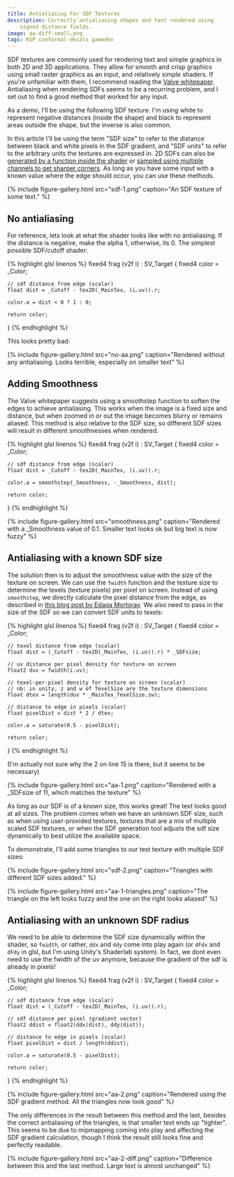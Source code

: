 ```yaml
---
title: Antialiasing For SDF Textures
description: Correctly antialiasing shapes and text rendered using
    signed distance fields.
image: aa-diff-small.png
tags: KSP conformal-decals gamedev
---
```


SDF textures are commonly used for rendering text and simple graphics in both 2D and 3D applications. They allow for smooth and crisp graphics using small raster graphics as an input, and relatively simple shaders. If you're unfamiliar with them, I recommend reading the [Valve whitepaper](https://steamcdn-a.akamaihd.net/apps/valve/2007/SIGGRAPH2007_AlphaTestedMagnification.pdf). Antialiasing when rendering SDFs seems to be a recurring problem, and I set out to find a good method that worked for any input.

As a demo, I'll be using the following SDF texture. I'm using white to represent negative distances (inside the shape) and black to represent areas outside the shape, but the inverse is also common.

In this article I'll be using the term "SDF size" to refer to the distance between black and white pixels in the SDF gradient, and "SDF units" to refer to the arbitrary units the textures are expressed in. 2D SDFs can also be [generated by a function inside the shader](https://www.iquilezles.org/www/articles/distfunctions2d/distfunctions2d.htm) or [sampled using multiple channels to get sharper corners](https://github.com/Chlumsky/msdfgen). As long as you have some input with a known value where the edge should occur, you can use these methods.

{% include figure-gallery.html
  src="sdf-1.png"
  caption="An SDF texture of some text." %}

## No antialiasing

For reference, lets look at what the shader looks like with no antialiasing. If the distance is negative, make the alpha 1, otherwise, its 0. The simplest possible SDF/cutoff shader:

{% highlight glsl linenos %}
fixed4 frag (v2f i) : SV_Target {
    fixed4 color = _Color;

    // sdf distance from edge (scalar)
    float dist = _Cutoff - tex2D(_MainTex, (i.uv)).r;

    color.a = dist < 0 ? 1 : 0;

    return color;
}
{% endhighlight %}

This looks pretty bad:

{% include figure-gallery.html
  src="no-aa.png"
  caption="Rendered without any antialiasing. Looks terrible, especially on smaller text" %}

## Adding Smoothness

The Valve whitepaper suggests using a smoothstep function to soften the edges to achieve antialiasing. This works when the image is a fixed size and distance, but when zoomed in or out the image becomes blurry or remains aliased. This method is also relative to the SDF size, so different SDF sizes will result in different smoothnesses when rendered.

{% highlight glsl linenos %}
fixed4 frag (v2f i) : SV_Target {
    fixed4 color = _Color;

    // sdf distance from edge (scalar)
    float dist = _Cutoff - tex2D(_MainTex, (i.uv)).r;

    color.a = smoothstep(_Smoothness, -_Smoothness, dist);

    return color;
}
{% endhighlight %}


{% include figure-gallery.html
  src="smoothness.png"
  caption="Rendered with a _Smoothness value of 0.1. Smaller text looks ok but big text is now fuzzy" %}

## Antialiasing with a known SDF size

The solution then is to adjust the smoothness value with the size of the texture on screen. We can use the `fwidth` function and the texture size to determine the texels (texture pixels) per pixel on screen. Instead of using `smoothstep`, we directly calculate the pixel distance from the edge, as described in [this blog post by Edaqa Mortoray](https://mortoray.com/2015/06/19/antialiasing-with-a-signed-distance-field/). We also need to pass in the size of the SDF so we can convert SDF units to texels:

{% highlight glsl linenos %}
fixed4 frag (v2f i) : SV_Target {
    fixed4 color = _Color;

    // texel distance from edge (scalar)
    float dist = (_Cutoff - tex2D(_MainTex, (i.uv)).r) * _SDFsize;

    // uv distance per pixel density for texture on screen
    float2 duv = fwidth(i.uv); 

    // texel-per-pixel density for texture on screen (scalar)
    // nb: in unity, z and w of TexelSize are the texture dimensions
    float dtex = length(duv * _MainTex_TexelSize.zw); 

    // distance to edge in pixels (scalar)
    float pixelDist = dist * 2 / dtex; 

    color.a = saturate(0.5 - pixelDist); 

    return color;
}
{% endhighlight %}

(I'm actually not sure why the 2 on line 15 is there, but it seems to be necessary)

{% include figure-gallery.html
  src="aa-1.png"
  caption="Rendered with a _SDFsize of 11, which matches the texture" %}

As long as our SDF is of a known size, this works great! The text looks good at all sizes. The problem comes when we have an unknown SDF size, such as when using user-provided textures, textures that are a mix of multiple scaled SDF textures, or when the SDF generation tool adjusts the sdf size dynamically to best utilize the available space. 

To demonstrate, I'll add some triangles to our test texture with multiple SDF sizes:

{% include figure-gallery.html
  src="sdf-2.png"
  caption="Triangles with different SDF sizes added." %}

{% include figure-gallery.html
  src="aa-1-triangles.png"
  caption="The triangle on the left looks fuzzy and the one on the right looks aliased" %}

## Antialiasing with an unknown SDF radius

We need to be able to determine the SDF size dynamically within the shader, so `fwidth`, or rather, `ddx` and `ddy` come into play again (or `dFdx` and `dFdy` in glsl, but I'm using Unity's Shaderlab system). In fact, we dont even need to use the fwidth of the uv anymore, because the gradient of the sdf is already in pixels! 

{% highlight glsl linenos %}
fixed4 frag (v2f i) : SV_Target {
    fixed4 color = _Color;

    // sdf distance from edge (scalar)
    float dist = (_Cutoff - tex2D(_MainTex, (i.uv)).r);

    // sdf distance per pixel (gradient vector)
    float2 ddist = float2(ddx(dist), ddy(dist));

    // distance to edge in pixels (scalar)
    float pixelDist = dist / length(ddist);

    color.a = saturate(0.5 - pixelDist); 

    return color;
}
{% endhighlight %}

{% include figure-gallery.html
  src="aa-2.png"
  caption="Rendered using the SDF gradient method. All the triangles now look good" %}

The only differences in the result between this method and the last, besides the correct antialiasing of the triangles, is that smaller text ends up "tighter". This seems to be due to mipmapping coming into play and affecting the SDF gradient calculation, though I think the result still looks fine and perfectly readable.

{% include figure-gallery.html
  src="aa-2-diff.png"
  caption="Difference between this and the last method. Large text is almost unchanged" %}

